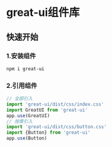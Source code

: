 # great-ui组件库

## 快速开始

### 1.安装组件
```bash
npm i great-ui
```
### 2.引用组件
```javascript
// 全部引入
import 'great-ui/dist/css/index.css'
import GreatUI from 'great-ui'
app.use(GreatUI)
// 按需引入
import 'great-ui/dist/css/button.css'
import {Button} from 'great-ui'
app.use(Button)
```

